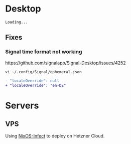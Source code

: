 # Desktop

`Loading...`

## Fixes

### Signal time format not working

https://github.com/signalapp/Signal-Desktop/issues/4252

```
vi ~/.config/Signal/ephemeral.json
```

```diff
- "localeOverride": null
+ "localeOverride": "en-DE"
```



# Servers

## VPS

Using [NixOS-Infect](https://github.com/elitak/nixos-infect) to deploy on Hetzner Cloud.
